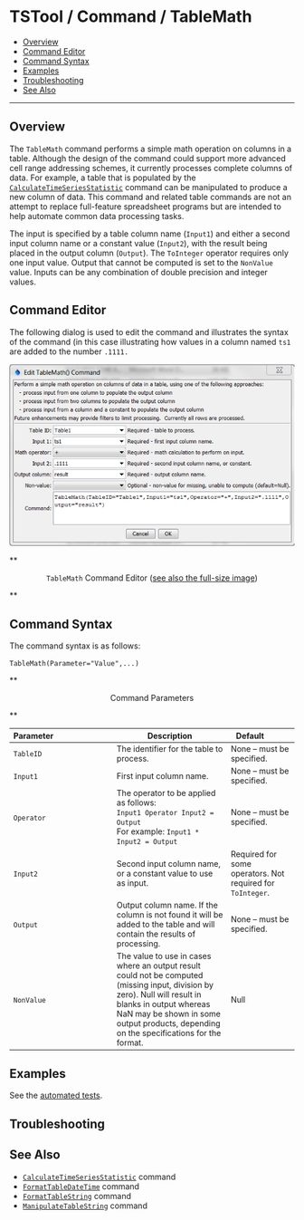 # TSTool / Command / TableMath #

* [Overview](#overview)
* [Command Editor](#command-editor)
* [Command Syntax](#command-syntax)
* [Examples](#examples)
* [Troubleshooting](#troubleshooting)
* [See Also](#see-also)

-------------------------

## Overview ##

The `TableMath` command performs a simple math operation on columns in a table.
Although the design of the command could support more advanced cell range addressing schemes,
it currently processes complete columns of data.
For example, a table that is populated by the [`CalculateTimeSeriesStatistic`](../CalculateTimeSeriesStatistic/CalculateTimeSeriesStatistic.md)
command can be manipulated to produce a new column of data.
This command and related table commands are not an attempt to replace full-feature spreadsheet
programs but are intended to help automate common data processing tasks.

The input is specified by a table column name (`Input1`) and either a second input
column name or a constant value (`Input2`), with the result being placed in the output column (`Output`).
The `ToInteger` operator requires only one input value.
Output that cannot be computed is set to the `NonValue` value.
Inputs can be any combination of double precision and integer values.

## Command Editor ##

The following dialog is used to edit the command and illustrates the syntax of the
command (in this case illustrating how values in a column named `ts1` are added to the number `.1111.`

![TableMath](TableMath.png)

**<p style="text-align: center;">
`TableMath` Command Editor (<a href="../TableMath.png">see also the full-size image</a>)
</p>**

## Command Syntax ##

The command syntax is as follows:

```text
TableMath(Parameter="Value",...)
```
**<p style="text-align: center;">
Command Parameters
</p>**

| **Parameter**&nbsp;&nbsp;&nbsp;&nbsp;&nbsp;&nbsp;&nbsp;&nbsp;&nbsp;&nbsp;&nbsp;&nbsp;&nbsp;&nbsp;&nbsp;&nbsp;&nbsp;&nbsp;&nbsp;&nbsp;&nbsp;&nbsp;&nbsp;&nbsp;&nbsp;&nbsp; | **Description** | **Default**&nbsp;&nbsp;&nbsp;&nbsp;&nbsp;&nbsp;&nbsp;&nbsp;&nbsp;&nbsp; |
| --------------|-----------------|----------------- |
|`TableID`|The identifier for the table to process.|None – must be specified.|
|`Input1`|First input column name.|None – must be specified.|
|`Operator`|The operator to be applied as follows:<br>`Input1 Operator Input2 = Output`<br>For example: `Input1 * Input2 = Output`|None – must be specified.|
|`Input2`|Second input column name, or a constant value to use as input.|Required for some operators.  Not required for `ToInteger`.|
|`Output`|Output column name.  If the column is not found it will be added to the table and will contain the results of processing.|None – must be specified.|
|`NonValue`|The value to use in cases where an output result could not be computed (missing input, division by zero).  Null will result in blanks in output whereas NaN may be shown in some output products, depending on the specifications for the format.|Null|

## Examples ##

See the [automated tests](https://github.com/OpenCDSS/cdss-app-tstool-test/tree/master/test/regression/commands/general/TableMath).

## Troubleshooting ##

## See Also ##

* [`CalculateTimeSeriesStatistic`](../CalculateTimeSeriesStatistic/CalculateTimeSeriesStatistic.md) command
* [`FormatTableDateTime`](../FormatTableDateTime/FormatTableDateTime.md) command
* [`FormatTableString`](../FormatTableString/FormatTableString.md) command
* [`ManipulateTableString`](../ManipulateTableString/ManipulateTableString.md) command

